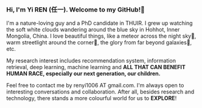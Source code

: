 ### Hi, I'm Yi REN (任一). Welcome to my GitHub!👋

I'm a nature-loving guy and a PhD candidate in THUIR. I grew up watching the soft white clouds wandering around the blue sky in Hohhot, Inner Mongolia, China. I love beautiful things, like a meteor across the night sky🌠, warm streetlight around the corner🍁, the glory from far beyond galaxies🌌, etc.

My research interest includes recommendation system, information retrieval, deep learning, machine learning and **ALL THAT CAN BENEFIT HUMAN RACE, especially our next generation, our children.**

Feel free to contact me by renyi1006 AT gmail.com. I'm always open to interesting conversations and collaboration. After all, besides research and technology, there stands a more colourful world for us to **EXPLORE**!

<!-- Some of my Github statistics are listed below. -->
<!--
**nmrenyi/nmrenyi** is a ✨ _special_ ✨ repository because its `README.md` (this file) appears on your GitHub profile.

Here are some ideas to get you started:

- 🔭 I’m currently working on ...
- 🌱 I’m currently learning ...
- 👯 I’m looking to collaborate on ...
- 🤔 I’m looking for help with ...
- 💬 Ask me about ...
- 📫 How to reach me: ...
- 😄 Pronouns: ...
- ⚡ Fun fact: ...
-->
<!-- <a href="https://github.com/nmrenyi"><img align="center" alt="GitHub Stats" src="https://github-readme-stats.vercel.app/api?username=nmrenyi&show_icons=true&include_all_commits=true" /></a>

<a href="https://github.com/nmrenyi"><img align="center" alt="Top Langs" src="https://github-readme-stats.vercel.app/api/top-langs/?username=nmrenyi&layout=compact&hide=HTML,CSS,QMAKE" /></a>
 -->
